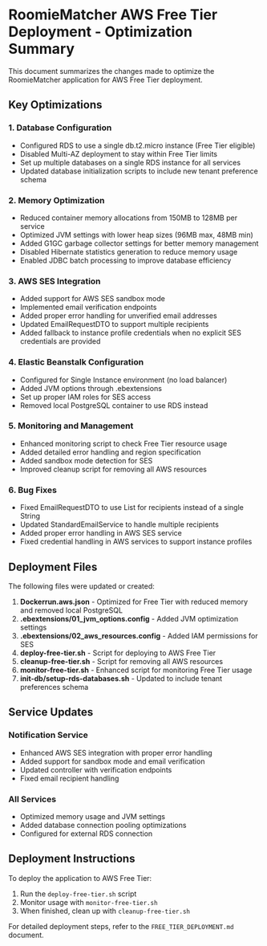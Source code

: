 # RoomieMatcher AWS Free Tier Deployment - Optimization Summary

This document summarizes the changes made to optimize the RoomieMatcher application for AWS Free Tier deployment.

## Key Optimizations

### 1. Database Configuration
- Configured RDS to use a single db.t2.micro instance (Free Tier eligible)
- Disabled Multi-AZ deployment to stay within Free Tier limits
- Set up multiple databases on a single RDS instance for all services
- Updated database initialization scripts to include new tenant preference schema

### 2. Memory Optimization
- Reduced container memory allocations from 150MB to 128MB per service
- Optimized JVM settings with lower heap sizes (96MB max, 48MB min)
- Added G1GC garbage collector settings for better memory management
- Disabled Hibernate statistics generation to reduce memory usage
- Enabled JDBC batch processing to improve database efficiency

### 3. AWS SES Integration
- Added support for AWS SES sandbox mode
- Implemented email verification endpoints
- Added proper error handling for unverified email addresses
- Updated EmailRequestDTO to support multiple recipients
- Added fallback to instance profile credentials when no explicit SES credentials are provided

### 4. Elastic Beanstalk Configuration
- Configured for Single Instance environment (no load balancer)
- Added JVM options through .ebextensions
- Set up proper IAM roles for SES access
- Removed local PostgreSQL container to use RDS instead

### 5. Monitoring and Management
- Enhanced monitoring script to check Free Tier resource usage
- Added detailed error handling and region specification
- Added sandbox mode detection for SES
- Improved cleanup script for removing all AWS resources

### 6. Bug Fixes
- Fixed EmailRequestDTO to use List<String> for recipients instead of a single String
- Updated StandardEmailService to handle multiple recipients
- Added proper error handling in AWS SES service
- Fixed credential handling in AWS services to support instance profiles

## Deployment Files

The following files were updated or created:

1. **Dockerrun.aws.json** - Optimized for Free Tier with reduced memory and removed local PostgreSQL
2. **.ebextensions/01_jvm_options.config** - Added JVM optimization settings
3. **.ebextensions/02_aws_resources.config** - Added IAM permissions for SES
4. **deploy-free-tier.sh** - Script for deploying to AWS Free Tier
5. **cleanup-free-tier.sh** - Script for removing all AWS resources
6. **monitor-free-tier.sh** - Enhanced script for monitoring Free Tier usage
7. **init-db/setup-rds-databases.sh** - Updated to include tenant preferences schema

## Service Updates

### Notification Service
- Enhanced AWS SES integration with proper error handling
- Added support for sandbox mode and email verification
- Updated controller with verification endpoints
- Fixed email recipient handling

### All Services
- Optimized memory usage and JVM settings
- Added database connection pooling optimizations
- Configured for external RDS connection

## Deployment Instructions

To deploy the application to AWS Free Tier:

1. Run the `deploy-free-tier.sh` script
2. Monitor usage with `monitor-free-tier.sh`
3. When finished, clean up with `cleanup-free-tier.sh`

For detailed deployment steps, refer to the `FREE_TIER_DEPLOYMENT.md` document. 